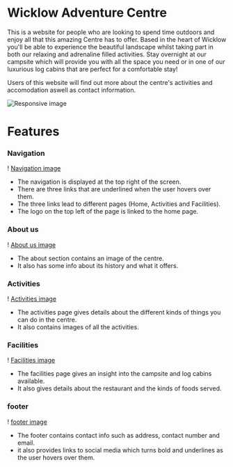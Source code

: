 # Wicklow Adventure Centre

This is a website for people who are looking to spend time outdoors and enjoy all
that this amazing Centre has to offer. Based in the heart of Wicklow you'll be able
to experience the beautiful landscape whilst taking part in both our relaxing and adrenaline 
filled activities. Stay overnight at our campsite which will provide you with all the space you need 
or in one of our luxurious log cabins that are perfect for a comfortable stay!

Users of this website will find out more about the centre's activities and accomodation
aswell as contact information.

![Responsive image](../Wicklow-Adventure-Centre/assets/images/Responsive-image.png)

# Features

### Navigation

! [Navigation image](../Wicklow-Adventure-Centre/assets/images/Navigation-image.jpg)

- The navigation is displayed at the top right of the screen.
- There are three links that are underlined when the user hovers over them.
- The three links lead to different pages (Home, Activities and Facilities).
- The logo on the top left of the page is linked to the home page.

### About us 

! [About us image](../Wicklow-Adventure-Centre/assets/images/about-readme.jpg)

- The about section contains an image of the centre.
- It also has some info about its history and what it offers.

### Activities 

! [Activities image](../Wicklow-Adventure-Centre/assets/images/activities-readme.jpg)

- The activities page gives details about the different kinds of things you can do in the centre.
- It also contains images of all the activities.

### Facilities

! [Facilities image](../Wicklow-Adventure-Centre/assets/images/facilities-readme.jpg)

- The facilities page gives an insight into the campsite and log cabins available.
- It also gives details about the restaurant and the kinds of foods served.

### footer

! [footer image](../Wicklow-Adventure-Centre/assets/images/footer-readme.jpg)

- The footer contains contact info such as address, contact number and email.
- it also provides links to social media which turns bold and underlines as the user hovers over them.

